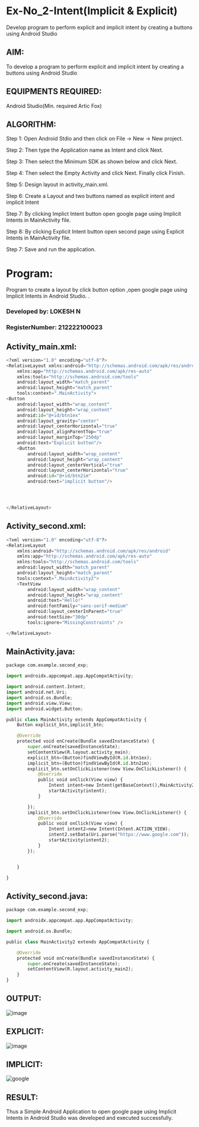 # Ex-No_2-Intent(Implicit & Explicit)

Develop program to perform explicit and implicit intent by creating a buttons using Android Studio

## AIM:
To develop a program to perform explicit and implicit intent by creating a buttons using Android Studio

## EQUIPMENTS REQUIRED:

Android Studio(Min. required Artic Fox)


## ALGORITHM:
Step 1: Open Android Stdio and then click on File -> New -> New project.

Step 2: Then type the Application name as Intent and click Next.

Step 3: Then select the Minimum SDK as shown below and click Next.

Step 4: Then select the Empty Activity and click Next. Finally click Finish.

Step 5: Design layout in activity_main.xml.

Step 6: Create a Layout and two buttons named as explicit intent and implicit Intent 

Step 7: By clicking Implict Intent button open google page using Implicit Intents in MainActivity file.

Step 8: By clicking Explicit Intent button open second page using Explicit Intents in MainActivity file.

Step 7: Save and run the application.


# Program:

Program to create a layout by click button option ,open google page using Implicit Intents in Android Studio. .
### Developed by: LOKESH N
### RegisterNumber: 212222100023
## Activity_main.xml:
```python
<?xml version="1.0" encoding="utf-8"?>
<RelativeLayout xmlns:android="http://schemas.android.com/apk/res/android"
    xmlns:app="http://schemas.android.com/apk/res-auto"
    xmlns:tools="http://schemas.android.com/tools"
    android:layout_width="match_parent"
    android:layout_height="match_parent"
    tools:context=".MainActivity">
<Button
    android:layout_width="wrap_content"
    android:layout_height="wrap_content"
    android:id="@+id/btn1ex"
    android:layout_gravity="center"
    android:layout_centerHorizontal="true"
    android:layout_alignParentTop="true"
    android:layout_marginTop="250dp"
    android:text="Explicit button"/>
    <Button
        android:layout_width="wrap_content"
        android:layout_height="wrap_content"
        android:layout_centerVertical="true"
        android:layout_centerHorizontal="true"
        android:id="@+id/btn2im"
        android:text="implicit button"/>




</RelativeLayout>

```

## Activity_second.xml:
```python
<?xml version="1.0" encoding="utf-8"?>
<RelativeLayout
    xmlns:android="http://schemas.android.com/apk/res/android"
    xmlns:app="http://schemas.android.com/apk/res-auto"
    xmlns:tools="http://schemas.android.com/tools"
    android:layout_width="match_parent"
    android:layout_height="match_parent"
    tools:context=".MainActivity2">
    <TextView
        android:layout_width="wrap_content"
        android:layout_height="wrap_content"
        android:text="Hello!"
        android:fontFamily="sans-serif-medium"
        android:layout_centerInParent="true"
        android:textSize="30dp"
        tools:ignore="MissingConstraints" />

</RelativeLayout>
```
## MainActivity.java:
```python
package com.example.second_exp;

import androidx.appcompat.app.AppCompatActivity;

import android.content.Intent;
import android.net.Uri;
import android.os.Bundle;
import android.view.View;
import android.widget.Button;

public class MainActivity extends AppCompatActivity {
    Button explicit_btn,implicit_btn;

    @Override
    protected void onCreate(Bundle savedInstanceState) {
        super.onCreate(savedInstanceState);
        setContentView(R.layout.activity_main);
        explicit_btn=(Button)findViewById(R.id.btn1ex);
        implicit_btn=(Button)findViewById(R.id.btn2im);
        explicit_btn.setOnClickListener(new View.OnClickListener() {
            @Override
            public void onClick(View view) {
                Intent intent=new Intent(getBaseContext(),MainActivity2.class);
                startActivity(intent);
            }

        });
        implicit_btn.setOnClickListener(new View.OnClickListener() {
            @Override
            public void onClick(View view) {
                Intent intent2=new Intent(Intent.ACTION_VIEW);
                intent2.setData(Uri.parse("https://www.google.com"));
                startActivity(intent2);
            }
        });


    }

}
```
## Activity_second.java:
```python
package com.example.second_exp;

import androidx.appcompat.app.AppCompatActivity;

import android.os.Bundle;

public class MainActivity2 extends AppCompatActivity {

    @Override
    protected void onCreate(Bundle savedInstanceState) {
        super.onCreate(savedInstanceState);
        setContentView(R.layout.activity_main2);
    }
}
```



## OUTPUT:
![image](https://github.com/lokeshnarayanan/INTENT_GIT/assets/119393019/ebe78e47-34d2-49ba-ab76-cca59e7910f7)


## EXPLICIT:

![image](https://github.com/lokeshnarayanan/INTENT_GIT/assets/119393019/dbb3c687-5415-4b8f-9c58-6143be0b17fc)

## IMPLICIT:
![google](https://github.com/lokeshnarayanan/INTENT_GIT/assets/119393019/ca471703-f34f-427f-8a89-7a492a4525fc)



## RESULT:
Thus a Simple Android Application to open google page using Implicit Intents in Android Studio was developed and executed successfully.
